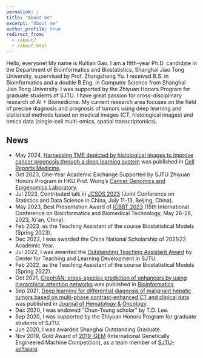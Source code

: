 ```yaml
---
permalink: /
title: "About me"
excerpt: "About me"
author_profile: true
redirect_from: 
  - /about/
  - /about.html
---
```


Hello, everyone! My name is Ruitian Gao. I am a fifth-year Ph.D. candidate in the Department of Bioinformatics and Biostatistics, Shanghai Jiao Tong University, supervised by Prof. Zhangsheng Yu. I received B.S. in Bioinformatics and a double B.Eng. in Computer Science from Shanghai Jiao Tong University. I was supported by the Zhiyuan Honors Program for graduate students of SJTU. I have great passion for cross-disciplinary research of AI + Biomedicine. My current research area focuses on the field of precise diagnosis and prognosis of tumors using deep learning and statistical methods based on medical images (CT, histological images) and omics data (single-cell multi-omics, spatial transcriptomics).

## News
- May 2024, [Harnessing TME depicted by histological images to improve cancer prognosis through a deep learning system](https://www.cell.com/cell-reports-medicine/fulltext/S2666-3791(24)00205-2) was published in [Cell Reports Medicine](https://www.cell.com/cell-reports-medicine/home).
- Oct 2023, One-Year Academic Exchange Supported by SJTU Zhiyuan Honors Program in HKU Prof. Wong’s [Cancer Genomics and Epigenomics Laboratory](https://www.jackwonglab.com/).
- Jul 2023, Contributed talk in [JCSDS 2023](https://jcsds2023.pku.edu.cn/) (Joint Conference on Statistics and Data Science in China, July 11-13, Beijing, China).
- May 2023, Best Presentation Award of [ICBBT 2023](http://www.icbbt.org/index.htm) (15th International Conference on Bioinformatics and Biomedical Technology, May 26-28, 2023, Xi'an, China).
- Feb 2023, as the Teaching Assistant of the course Biostatistical Models (Spring 2023).
- Dec 2022, I was awarded the China National Scholarship of 2021/22 Academic Year.
- Jul 2022, I was awarded the [Outstanding Teaching Assistant Award](https://ctldnew.sjtu.edu.cn/storage/article/2022/12/360716f7848b469495a0ab48fe56c033.jpg) by Center for Teaching and Learning Development in SJTU.
- Feb 2022, as the Teaching Assistant of the course Biostatistical Models (Spring 2022).
- Oct 2021, [CrepHAN: cross-species prediction of enhancers by using hierarchical attention networks](https://academic.oup.com/bioinformatics/article-abstract/37/20/3436/6274648) was published in [Bioinformatics](https://academic.oup.com/bioinformatics).
- Sep 2021, [Deep learning for differential diagnosis of malignant hepatic tumors based on multi-phase contrast-enhanced CT and clinical data](https://jhoonline.biomedcentral.com/articles/10.1186/s13045-021-01167-2) was published in [Journal of Hematology & Oncology](https://jhoonline.biomedcentral.com/).
- Dec 2020, I was endowed “Chun-Tsung scholar” by T.D. Lee.
- Sep 2020, I was supported by the Zhiyuan Honors Program for graduate students of SJTU.
- Jun 2020, I was awarded Shanghai Outstanding Graduate.
- Nov 2019, Gold Award of [2019 iGEM](https://2019.igem.org/Main_Page) (International Genetically Engineered Machine Competition), as a team member of [SJTU-software](https://2019.igem.org/Team:SJTU-software).

